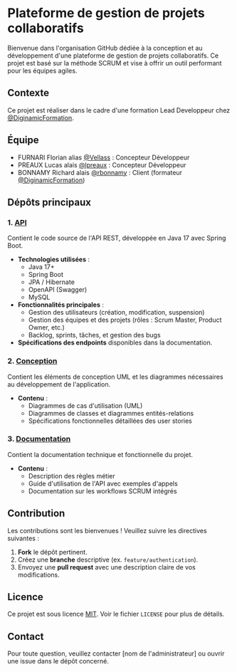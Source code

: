# Plateforme de gestion de projets collaboratifs

Bienvenue dans l'organisation GitHub dédiée à la conception et au développement d'une plateforme de gestion de projets collaboratifs. Ce projet est basé sur la méthode SCRUM et vise à offrir un outil performant pour les équipes agiles.

## Contexte

Ce projet est réaliser dans le cadre d'une formation Lead Developpeur chez [@DiginamicFormation](https://github.com/DiginamicFormation).

## Équipe

- FURNARI Florian alias [@Vellass](https://github.com/Velass) : Concepteur Développeur
- PREAUX Lucas alais [@lpreaux](https://github.com/lpreaux) : Concepteur Développeur
- BONNAMY Richard alais [@rbonnamy](https://github.com/rbonnamy) : Client (formateur [@DiginamicFormation](https://github.com/DiginamicFormation))

## Dépôts principaux

### 1. [API](https://github.com/2024-D10-groupe-7/api)
Contient le code source de l'API REST, développée en Java 17 avec Spring Boot.

- **Technologies utilisées** :
  - Java 17+
  - Spring Boot
  - JPA / Hibernate
  - OpenAPI (Swagger)
  - MySQL
- **Fonctionnalités principales** :
  - Gestion des utilisateurs (création, modification, suspension)
  - Gestion des équipes et des projets (rôles : Scrum Master, Product Owner, etc.)
  - Backlog, sprints, tâches, et gestion des bugs
- **Spécifications des endpoints** disponibles dans la documentation.

### 2. [Conception](https://github.com/2024-D10-groupe-7/conception)
Contient les éléments de conception UML et les diagrammes nécessaires au développement de l'application.

- **Contenu** :
  - Diagrammes de cas d'utilisation (UML)
  - Diagrammes de classes et diagrammes entités-relations
  - Spécifications fonctionnelles détaillées des user stories

### 3. [Documentation](https://github.com/2024-D10-groupe-7/docs)
Contient la documentation technique et fonctionnelle du projet.

- **Contenu** :
  - Description des règles métier
  - Guide d'utilisation de l'API avec exemples d'appels
  - Documentation sur les workflows SCRUM intégrés

## Contribution

Les contributions sont les bienvenues ! Veuillez suivre les directives suivantes :

1. **Fork** le dépôt pertinent.
2. Créez une **branche** descriptive (ex. `feature/authentication`).
3. Envoyez une **pull request** avec une description claire de vos modifications.

## Licence

Ce projet est sous licence [MIT](https://opensource.org/licenses/MIT). Voir le fichier `LICENSE` pour plus de détails.

## Contact

Pour toute question, veuillez contacter [nom de l'administrateur] ou ouvrir une issue dans le dépôt concerné.
